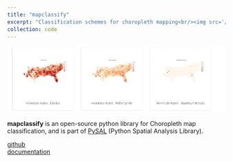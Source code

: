 ```yaml
---
title: "mapclassify"
excerpt: "Classification schemes for choropleth mapping<br/><img src='/images/mapclassify.png'>"
collection: code
---
```


![mapclassify](/images/mapclassify.png)

**mapclassify** is an open-source python library for Choropleth map classification, and is part of [PySAL](https://pysal.org) (Python Spatial Analysis Library).

[github](https://github.com/pysal/mapclassify)  
[documentation](https://mapclassify.readthedocs.org)  
